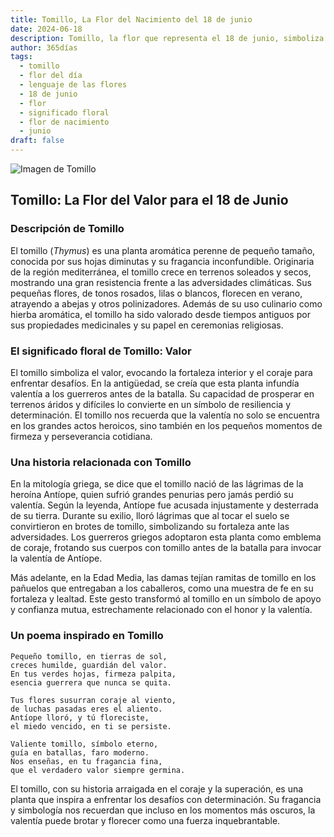 ```yaml
---
title: Tomillo, La Flor del Nacimiento del 18 de junio
date: 2024-06-18
description: Tomillo, la flor que representa el 18 de junio, simboliza Valor. Descubre su fascinante historia, significado en el lenguaje de las flores y una poesía que celebra su belleza.
author: 365días
tags:
  - tomillo
  - flor del día
  - lenguaje de las flores
  - 18 de junio
  - flor
  - significado floral
  - flor de nacimiento
  - junio
draft: false
---
```



![Imagen de Tomillo](https://cdn.pixabay.com/photo/2020/05/07/12/57/thyme-5141399_640.jpg#center)


## Tomillo: La Flor del Valor para el 18 de Junio

### Descripción de Tomillo

El tomillo (_Thymus_) es una planta aromática perenne de pequeño tamaño, conocida por sus hojas diminutas y su fragancia inconfundible. Originaria de la región mediterránea, el tomillo crece en terrenos soleados y secos, mostrando una gran resistencia frente a las adversidades climáticas. Sus pequeñas flores, de tonos rosados, lilas o blancos, florecen en verano, atrayendo a abejas y otros polinizadores. Además de su uso culinario como hierba aromática, el tomillo ha sido valorado desde tiempos antiguos por sus propiedades medicinales y su papel en ceremonias religiosas.

### El significado floral de Tomillo: Valor

El tomillo simboliza el valor, evocando la fortaleza interior y el coraje para enfrentar desafíos. En la antigüedad, se creía que esta planta infundía valentía a los guerreros antes de la batalla. Su capacidad de prosperar en terrenos áridos y difíciles lo convierte en un símbolo de resiliencia y determinación. El tomillo nos recuerda que la valentía no solo se encuentra en los grandes actos heroicos, sino también en los pequeños momentos de firmeza y perseverancia cotidiana.

### Una historia relacionada con Tomillo

En la mitología griega, se dice que el tomillo nació de las lágrimas de la heroína Antíope, quien sufrió grandes penurias pero jamás perdió su valentía. Según la leyenda, Antíope fue acusada injustamente y desterrada de su tierra. Durante su exilio, lloró lágrimas que al tocar el suelo se convirtieron en brotes de tomillo, simbolizando su fortaleza ante las adversidades. Los guerreros griegos adoptaron esta planta como emblema de coraje, frotando sus cuerpos con tomillo antes de la batalla para invocar la valentía de Antíope.

Más adelante, en la Edad Media, las damas tejían ramitas de tomillo en los pañuelos que entregaban a los caballeros, como una muestra de fe en su fortaleza y lealtad. Este gesto transformó al tomillo en un símbolo de apoyo y confianza mutua, estrechamente relacionado con el honor y la valentía.

### Un poema inspirado en Tomillo

```
Pequeño tomillo, en tierras de sol,  
creces humilde, guardián del valor.  
En tus verdes hojas, firmeza palpita,  
esencia guerrera que nunca se quita.  

Tus flores susurran coraje al viento,  
de luchas pasadas eres el aliento.  
Antíope lloró, y tú floreciste,  
el miedo vencido, en ti se persiste.  

Valiente tomillo, símbolo eterno,  
guía en batallas, faro moderno.  
Nos enseñas, en tu fragancia fina,  
que el verdadero valor siempre germina.  
```

El tomillo, con su historia arraigada en el coraje y la superación, es una planta que inspira a enfrentar los desafíos con determinación. Su fragancia y simbología nos recuerdan que incluso en los momentos más oscuros, la valentía puede brotar y florecer como una fuerza inquebrantable.

